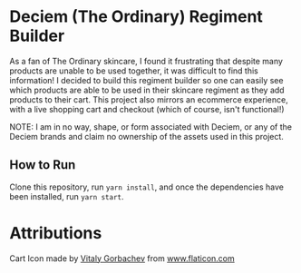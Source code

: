 # Deciem (The Ordinary) Regiment Builder

As a fan of The Ordinary skincare, I found it frustrating that despite many products are unable to be used together, it was difficult to find this information! I decided to build this regiment builder so one can easily see which products are able to be used in their skincare regiment as they add products to their cart. This project also mirrors an ecommerce experience, with a live shopping cart and checkout (which of course, isn't functional!)

NOTE: I am in no way, shape, or form associated with Deciem, or any of the Deciem brands and claim no ownership of the assets used in this project.


## How to Run

Clone this repository, run `yarn install`, and once the dependencies have been installed, run `yarn start`. 

# Attributions

<div>Cart Icon made by <a href="https://www.flaticon.com/authors/vitaly-gorbachev" title="Vitaly Gorbachev">Vitaly Gorbachev</a> from <a href="https://www.flaticon.com/" title="Flaticon">www.flaticon.com</a></div>